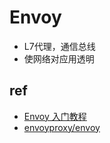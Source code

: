 # Envoy
+ L7代理，通信总线
+ 使网络对应用透明

## ref
+ [Envoy 入门教程](https://www.qikqiak.com/envoy-book/getting-started/)
+ [envoyproxy/envoy](https://github.com/envoyproxy/envoy)